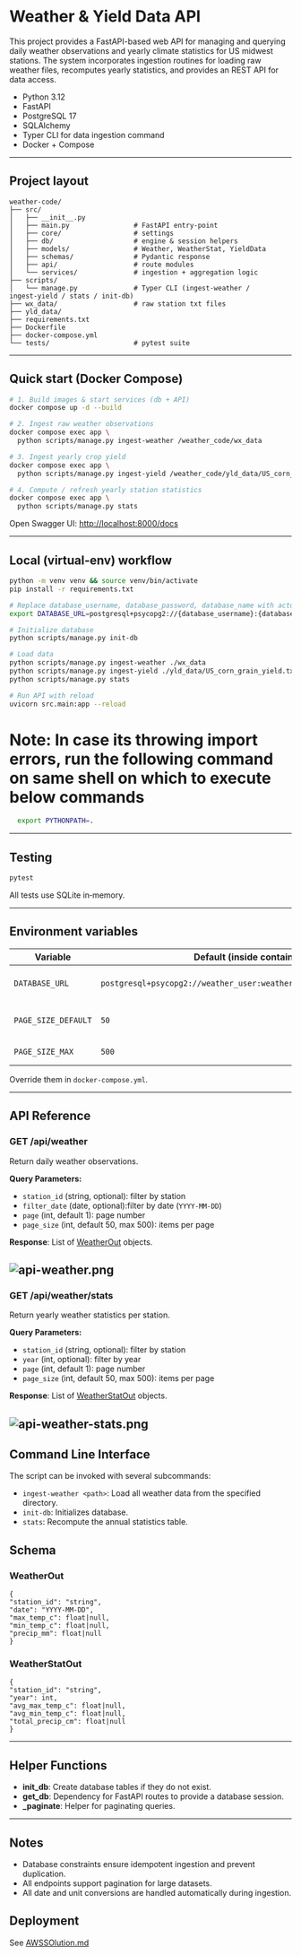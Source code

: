 # Weather & Yield Data API

This project provides a FastAPI-based web API for managing and querying daily weather observations and yearly climate statistics for US midwest stations. The system incorporates ingestion routines for loading raw weather files, recomputes yearly statistics, and provides an REST API for data access.

- Python 3.12 
- FastAPI
- PostgreSQL 17
- SQLAlchemy 
- Typer CLI for data ingestion command
- Docker + Compose 

---

## Project layout

```
weather-code/                  
├── src/                      
│   ├── __init__.py
│   ├── main.py                # FastAPI entry‑point
│   ├── core/                  # settings
│   ├── db/                    # engine & session helpers
│   ├── models/                # Weather, WeatherStat, YieldData
│   ├── schemas/               # Pydantic response
│   ├── api/                   # route modules
│   └── services/              # ingestion + aggregation logic
├── scripts/
│   └── manage.py              # Typer CLI (ingest‑weather / ingest‑yield / stats / init‑db)
├── wx_data/                   # raw station txt files 
├── yld_data/
├── requirements.txt
├── Dockerfile
├── docker-compose.yml
└── tests/                     # pytest suite
```

---

## Quick start (Docker Compose)

```bash
# 1. Build images & start services (db + API)
docker compose up -d --build

# 2. Ingest raw weather observations
docker compose exec app \
  python scripts/manage.py ingest-weather /weather_code/wx_data

# 3. Ingest yearly crop yield
docker compose exec app \
  python scripts/manage.py ingest-yield /weather_code/yld_data/US_corn_grain_yield.txt

# 4. Compute / refresh yearly station statistics
docker compose exec app \
  python scripts/manage.py stats
```


Open Swagger UI: [http://localhost:8000/docs](http://localhost:8000/docs)

---

## Local (virtual‑env) workflow

```bash
python -m venv venv && source venv/bin/activate
pip install -r requirements.txt

# Replace database_username, database_password, database_name with actual values
export DATABASE_URL=postgresql+psycopg2://{database_username}:{database_password}@localhost:5432/{database_name}

# Initialize database
python scripts/manage.py init-db

# Load data
python scripts/manage.py ingest-weather ./wx_data
python scripts/manage.py ingest-yield ./yld_data/US_corn_grain_yield.txt
python scripts/manage.py stats

# Run API with reload
uvicorn src.main:app --reload
```
# Note: In case its throwing import errors, run the following command on same shell on which to execute below commands
```bash
  export PYTHONPATH=.
```

---

## Testing

```bash
pytest 
```

All tests use SQLite in‑memory.

---

## Environment variables

| Variable            | Default (inside container)                                          | Purpose                   |
| ------------------- | ------------------------------------------------------------------- | ------------------------- |
| `DATABASE_URL`      | `postgresql+psycopg2://weather_user:weather_pass@db:5432/weatherdb` | SQLAlchemy connection URL |
| `PAGE_SIZE_DEFAULT` | `50`                                                                | Default pagination size   |
| `PAGE_SIZE_MAX`     | `500`                                                               | Max page size             |

Override them in `docker-compose.yml`.

---

## API Reference

### GET /api/weather

Return daily weather observations.

**Query Parameters:**

- `station_id` (string, optional): filter by station
- `filter_date` (date, optional):filter by date (`YYYY-MM-DD`)
- `page` (int, default 1): page number
- `page_size` (int, default 50, max 500): items per page

**Response**: List of [WeatherOut](#weatherout) objects.

![api-weather.png](images/api-weather.png)
---

### GET /api/weather/stats

Return yearly weather statistics per station.

**Query Parameters:**

- `station_id` (string, optional): filter by station
- `year` (int, optional): filter by year
- `page` (int, default 1): page number
- `page_size` (int, default 50, max 500): items per page

**Response**: List of [WeatherStatOut](#weatherstatout) objects.

![api-weather-stats.png](images/api-weather-stats.png)
---

## Command Line Interface

The script can be invoked with several subcommands:

- `ingest-weather <path>`: Load all weather data from the specified directory.
- `init-db`: Initializes database.
- `stats`: Recompute the annual statistics table.


## Schema

### WeatherOut

```code
{
"station_id": "string",
"date": "YYYY-MM-DD",
"max_temp_c": float|null,
"min_temp_c": float|null,
"precip_mm": float|null
}
```

### WeatherStatOut

```code
{
"station_id": "string",
"year": int,
"avg_max_temp_c": float|null,
"avg_min_temp_c": float|null,
"total_precip_cm": float|null
}
```

---

## Helper Functions

- **init_db**: Create database tables if they do not exist.
- **get_db**: Dependency for FastAPI routes to provide a database session.
- **\_paginate**: Helper for paginating queries.

---

## Notes

- Database constraints ensure idempotent ingestion and prevent duplication.
- All endpoints support pagination for large datasets.
- All date and unit conversions are handled automatically during ingestion.

## Deployment
See [AWSSOlution.md](AWSSOlution.md)

